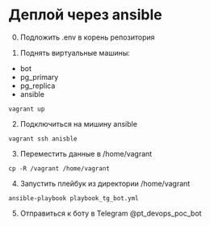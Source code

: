 # Деплой через ansible

0. Подложить .env в корень репозитория 

1. Поднять виртуальные машины:

- bot 
- pg_primary
- pg_replica
- ansible 

```
vagrant up 
```

2. Подключиться на мишину ansible 
```
vagrant ssh anisble
```

3. Переместить данные в /home/vagrant
```
cp -R /vagrant /home/vagrant
```

4. Запустить плейбук из директории /home/vagrant
```
ansible-playbook playbook_tg_bot.yml
```

5. Отправиться к боту в Telegram @pt_devops_poc_bot